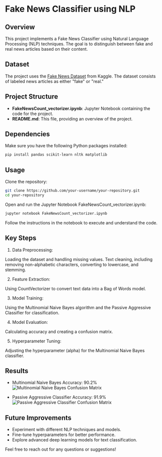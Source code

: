 # Fake News Classifier using NLP

## Overview

This project implements a Fake News Classifier using Natural Language Processing (NLP) techniques. The goal is to distinguish between fake and real news articles based on their content.

## Dataset

The project uses the [Fake News Dataset](https://www.kaggle.com/c/fake-news/data#) from Kaggle. The dataset consists of labeled news articles as either "fake" or "real."

## Project Structure

- **FakeNewsCount_vectorizer.ipynb**: Jupyter Notebook containing the code for the project.
- **README.md**: This file, providing an overview of the project.

## Dependencies

Make sure you have the following Python packages installed:

```bash
pip install pandas scikit-learn nltk matplotlib
```
## Usage
Clone the repository:
```bash
git clone https://github.com/your-username/your-repository.git
cd your-repository
```
Open and run the Jupyter Notebook FakeNewsCount_vectorizer.ipynb:

```bash
jupyter notebook FakeNewsCount_vectorizer.ipynb
```
Follow the instructions in the notebook to execute and understand the code.

## Key Steps
1. Data Preprocessing:

Loading the dataset and handling missing values.
Text cleaning, including removing non-alphabetic characters, converting to lowercase, and stemming.

2. Feature Extraction:

Using CountVectorizer to convert text data into a Bag of Words model.

3. Model Training:

Using the Multinomial Naive Bayes algorithm and the Passive Aggressive Classifier for classification.

4. Model Evaluation:

Calculating accuracy and creating a confusion matrix.

5. Hyperparameter Tuning:

Adjusting the hyperparameter (alpha) for the Multinomial Naive Bayes classifier.


## Results

- Multinomial Naive Bayes Accuracy: 90.2%
  ![Multinomial Naive Bayes Confusion Matrix](https://example.com/path/to/multinomial_nb_confusion_matrix.png)

- Passive Aggressive Classifier Accuracy: 91.9%
  ![Passive Aggressive Classifier Confusion Matrix](https://github.com/monalisaburma/Fake-News-Classifier-using-NLP/assets/122416015/aa184df4-f7ca-4fa0-8b1b-2158e868f903)



## Future Improvements
- Experiment with different NLP techniques and models.
- Fine-tune hyperparameters for better performance.
- Explore advanced deep learning models for text classification.


Feel free to reach out for any questions or suggestions!
